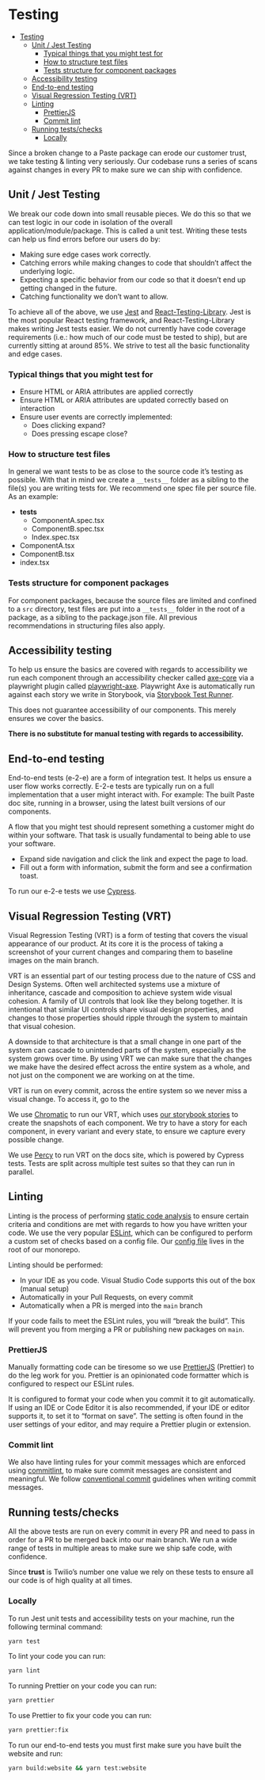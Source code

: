 # Testing

- [Testing](#testing)
  - [Unit / Jest Testing](#unit--jest-testing)
    - [Typical things that you might test for](#typical-things-that-you-might-test-for)
    - [How to structure test files](#how-to-structure-test-files)
    - [Tests structure for component packages](#tests-structure-for-component-packages)
  - [Accessibility testing](#accessibility-testing)
  - [End-to-end testing](#end-to-end-testing)
  - [Visual Regression Testing (VRT)](#visual-regression-testing-vrt)
  - [Linting](#linting)
    - [PrettierJS](#prettierjs)
    - [Commit lint](#commit-lint)
  - [Running tests/checks](#running-testschecks)
    - [Locally](#locally)

Since a broken change to a Paste package can erode our customer trust, we take testing & linting very seriously. Our codebase runs a series of scans against changes in every PR to make sure we can ship with confidence.

## Unit / Jest Testing

We break our code down into small reusable pieces. We do this so that we can test logic in our code in isolation of the overall application/module/package. This is called a unit test. Writing these tests can help us find errors before our users do by:

- Making sure edge cases work correctly.
- Catching errors while making changes to code that shouldn’t affect the underlying logic.
- Expecting a specific behavior from our code so that it doesn’t end up getting changed in the future.
- Catching functionality we don’t want to allow.

To achieve all of the above, we use [Jest](https://jestjs.io/) and [React-Testing-Library](https://testing-library.com/docs/react-testing-library/intro/). Jest is the most popular React testing framework, and React-Testing-Library makes writing Jest tests easier. We do not currently have code coverage requirements (i.e.: how much of our code must be tested to ship), but are currently sitting at around 85%. We strive to test all the basic functionality and edge cases.

### Typical things that you might test for

- Ensure HTML or ARIA attributes are applied correctly
- Ensure HTML or ARIA attributes are updated correctly based on interaction
- Ensure user events are correctly implemented:
  - Does clicking expand?
  - Does pressing escape close?

### How to structure test files

In general we want tests to be as close to the source code it’s testing as possible. With that in mind we create a `__tests__` folder as a sibling to the file(s) you are writing tests for. We recommend one spec file per source file. As an example:

- **tests**
  - ComponentA.spec.tsx
  - ComponentB.spec.tsx
  - Index.spec.tsx
- ComponentA.tsx
- ComponentB.tsx
- index.tsx

### Tests structure for component packages

For component packages, because the source files are limited and confined to a `src` directory, test files are put into a `__tests__` folder in the root of a package, as a sibling to the package.json file. All previous recommendations in structuring files also apply.

## Accessibility testing

To help us ensure the basics are covered with regards to accessibility we run each component through an accessibility checker called [axe-core](https://github.com/dequelabs/axe-core) via a playwright plugin called [playwright-axe](https://www.npmjs.com/package/axe-playwright). Playwright Axe is automatically run against each story we write in Storybook, via [Storybook Test Runner](https://storybook.js.org/addons/@storybook/test-runner).

This does not guarantee accessibility of our components. This merely ensures we cover the basics.

**There is no substitute for manual testing with regards to accessibility.**

## End-to-end testing

End-to-end tests (e-2-e) are a form of integration test. It helps us ensure a user flow works correctly. E-2-e tests are typically run on a full implementation that a user might interact with. For example: The built Paste doc site, running in a browser, using the latest built versions of our components.

A flow that you might test should represent something a customer might do within your software. That task is usually fundamental to being able to use your software.

- Expand side navigation and click the link and expect the page to load.
- Fill out a form with information, submit the form and see a confirmation toast.

To run our e-2-e tests we use [Cypress](https://www.cypress.io/).

## Visual Regression Testing (VRT)

Visual Regression Testing (VRT) is a form of testing that covers the visual appearance of our product. At its core it is the process of taking a screenshot of your current changes and comparing them to baseline images on the main branch.

VRT is an essential part of our testing process due to the nature of CSS and Design Systems. Often well architected systems use a mixture of inheritance, cascade and composition to achieve system wide visual cohesion. A family of UI controls that look like they belong together. It is intentional that similar UI controls share visual design properties, and changes to those properties should ripple through the system to maintain that visual cohesion.

A downside to that architecture is that a small change in one part of the system can cascade to unintended parts of the system, especially as the system grows over time. By using VRT we can make sure that the changes we make have the desired effect across the entire system as a whole, and not just on the component we are working on at the time.

VRT is run on every commit, across the entire system so we never miss a visual change. To access it, go to the

We use [Chromatic](https://www.chromatic.com/) to run our VRT, which uses [our storybook stories](https://twilio-labs.github.io/paste/?path=/story/components-alert--all-variant) to create the snapshots of each component. We try to have a story for each component, in every variant and every state, to ensure we capture every possible change.

We use [Percy](https://percy.io/) to run VRT on the docs site, which is powered by Cypress tests. Tests are split across multiple test suites so that they can run in parallel.

## Linting

Linting is the process of performing [static code analysis](https://en.wikipedia.org/wiki/Static_program_analysis) to ensure certain criteria and conditions are met with regards to how you have written your code. We use the very popular [ESLint](https://eslint.org/), which can be configured to perform a custom set of checks based on a config file. Our [config file](https://github.com/twilio-labs/paste/blob/main/.eslintrc.js) lives in the root of our monorepo.

Linting should be performed:

- In your IDE as you code. Visual Studio Code supports this out of the box (manual setup)
- Automatically in your Pull Requests, on every commit
- Automatically when a PR is merged into the `main` branch

If your code fails to meet the ESLint rules, you will “break the build”. This will prevent you from merging a PR or publishing new packages on `main`.

### PrettierJS

Manually formatting code can be tiresome so we use [PrettierJS](https://prettier.io/) (Prettier) to do the leg work for you. Prettier is an opinionated code formatter which is configured to respect our ESLint rules.

It is configured to format your code when you commit it to git automatically. If using an IDE or Code Editor it is also recommended, if your IDE or editor supports it, to set it to “format on save”. The setting is often found in the user settings of your editor, and may require a Prettier plugin or extension.

### Commit lint

We also have linting rules for your commit messages which are enforced using [commitlint](https://commitlint.js.org/#/), to make sure commit messages are consistent and meaningful. We follow [conventional commit](https://www.conventionalcommits.org/en/v1.0.0/) guidelines when writing commit messages.

## Running tests/checks

All the above tests are run on every commit in every PR and need to pass in order for a PR to be merged back into our main branch. We run a wide range of tests in multiple areas to make sure we ship safe code, with confidence.

Since **trust** is Twilio’s number one value we rely on these tests to ensure all our code is of high quality at all times.

### Locally

To run Jest unit tests and accessibility tests on your machine, run the following terminal command:

```bash
yarn test
```

To lint your code you can run:

```bash
yarn lint
```

To running Prettier on your code you can run:

```bash
yarn prettier
```

To use Prettier to fix your code you can run:

```bash
yarn prettier:fix
```

To run our end-to-end tests you must first make sure you have built the website and run:

```bash
yarn build:website && yarn test:website
```
